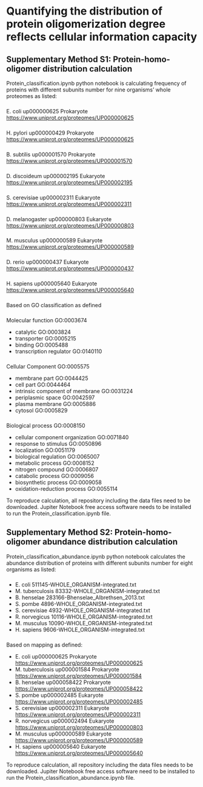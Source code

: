 # Quantifying the distribution of protein oligomerization degree reflects cellular information capacity

## Supplementary Method S1: Protein-homo-oligomer distribution calculation
Protein_classification.ipynb python notebook is calculating frequency of proteins with different subunits number for nine organisms’ whole proteomes as listed:

###
E. coli	        up000000625	Prokaryote	https://www.uniprot.org/proteomes/UP000000625
###
H. pylori	up000000429	Prokaryote	https://www.uniprot.org/proteomes/UP000000625
###
B. subtilis	up000001570	Prokaryote	https://www.uniprot.org/proteomes/UP000001570
###
D. discoideum	up000002195	Eukaryote	https://www.uniprot.org/proteomes/UP000002195
###
S. cerevisiae	up000002311	Eukaryote	https://www.uniprot.org/proteomes/UP000002311
###
D. melanogaster	up000000803	Eukaryote	https://www.uniprot.org/proteomes/UP000000803
###
M. musculus	up000000589	Eukaryote	https://www.uniprot.org/proteomes/UP000000589
###
D. rerio	up000000437	Eukaryote	https://www.uniprot.org/proteomes/UP000000437
###
H. sapiens	up000005640	Eukaryote   	https://www.uniprot.org/proteomes/UP000005640
###

Based on GO classification as defined

###
Molecular function	GO:0003674
* catalytic	GO:0003824		
* transporter	GO:0005215		
* binding	GO:0005488		
* transcription regulator	GO:0140110		
###
Cellular Component	GO:0005575
* membrane part	GO:0044425		
* cell part	GO:0044464
* intrinsic component of membrane	GO:0031224
* periplasmic space	GO:0042597
* plasma membrane	GO:0005886
* cytosol	GO:0005829
 
###
Biological process	GO:0008150
* cellular component organization	GO:0071840		
* response to stimulus	GO:0050896		
* localization	GO:0051179
* biological regulation	GO:0065007		
* metabolic process	GO:0008152
* nitrogen compound	GO:0006807
* catabolic process	GO:0009056
* biosynthetic process	GO:0009058
* oxidation-reduction process	GO:0055114

To reproduce calculation, all repository including the data files need to be downloaded. Jupiter Notebook free access software needs to be installed to run the Protein_classification.ipynb file.

## Supplementary Method S2: Protein-homo-oligomer abundance distribution calculation
Protein_classification_abundance.ipynb python notebook calculates the abundance distribution of proteins with different subunits number for eight organisms as listed:

###
* E. coli 511145-WHOLE_ORGANISM-integrated.txt
* M. tuberculosis	83332-WHOLE_ORGANISM-integrated.txt
* B. henselae 283166-Bhenselae_Albrethsen_2013.txt
* S. pombe	4896-WHOLE_ORGANISM-integrated.txt
* S. cerevisiae	4932-WHOLE_ORGANISM-integrated.txt
* R. norvegicus	10116-WHOLE_ORGANISM-integrated.txt
* M. musculus	10090-WHOLE_ORGANISM-integrated.txt
* H. sapiens	9606-WHOLE_ORGANISM-integrated.txt


###
Based on mapping as defined:
* E. coli	        up000000625	Prokaryote	https://www.uniprot.org/proteomes/UP000000625
* M. tuberculosis	up000001584	Prokaryote	https://www.uniprot.org/proteomes/UP000001584
* B. henselae	up000058422	Prokaryote	https://www.uniprot.org/proteomes/UP000058422
* S. pombe	up000002485	Eukaryote   	https://www.uniprot.org/proteomes/UP000002485
* S. cerevisiae	up000002311	Eukaryote   	https://www.uniprot.org/proteomes/UP000002311
* R. norvegicus	up000002494	Eukaryote	https://www.uniprot.org/proteomes/UP000000803
* M. musculus	up000000589	Eukaryote	https://www.uniprot.org/proteomes/UP000000589
* H. sapiens	up000005640	Eukaryote	https://www.uniprot.org/proteomes/UP000005640


To reproduce calculation, all repository including the data files needs to be downloaded. Jupiter Notebook free access software need to be installed to run the Protein_classification_abundance.ipynb file.

